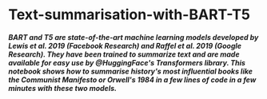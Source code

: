 # Text-summarisation-with-BART-T5
<h5>BART and T5 are state-of-the-art machine learning models developed by Lewis et al. 2019 (Facebook Research) and Raffel et al. 2019 (Google Research). They have been trained to summarize text and are made available for easy use by @HuggingFace's Transformers library. This notebook shows how to summarise history's most influential books like the Communist Manifesto or Orwell's 1984 in a few lines of code in a few minutes with these two models.</h5>
